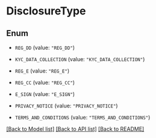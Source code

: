 # DisclosureType

## Enum


* `REG_DD` (value: `"REG_DD"`)

* `KYC_DATA_COLLECTION` (value: `"KYC_DATA_COLLECTION"`)

* `REG_E` (value: `"REG_E"`)

* `REG_CC` (value: `"REG_CC"`)

* `E_SIGN` (value: `"E_SIGN"`)

* `PRIVACY_NOTICE` (value: `"PRIVACY_NOTICE"`)

* `TERMS_AND_CONDITIONS` (value: `"TERMS_AND_CONDITIONS"`)


[[Back to Model list]](../README.md#documentation-for-models) [[Back to API list]](../README.md#documentation-for-api-endpoints) [[Back to README]](../README.md)


